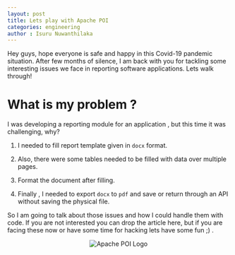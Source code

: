 ```yaml
---
layout: post
title: Lets play with Apache POI  
categories: engineering
author : Isuru Nuwanthilaka
---
```


Hey guys, hope everyone is safe and happy in this Covid-19 pandemic situation. After few months of silence, I am back with you for tackling some interesting issues we face in reporting software applications. Lets walk through!

# What is my problem ?

I was developing a reporting module for an application , but this time it was challenging, why?

1. I needed to fill report template given in `docx` format.

2. Also, there were some tables needed to be filled with data over multiple pages.

3. Format the document after filling.

4. Finally , I needed to export `docx` to `pdf` and save or return through an API without saving the physical file. 

So I am going to talk about those issues and how I could handle them with code. If you are not interested you can drop the article here, but if you are facing these now or have some time for hacking lets have some fun ;) .

<p align="center">
<img src="{{ site.url }}/assets/img/apache-poi.png"
     alt="Apache POI Logo"
     style="float: center;" />
</p>